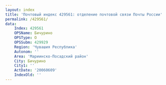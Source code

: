 ```yaml
---
layout: index
title: 'Почтовый индекс 429561: отделение почтовой связи Почты России'
permalink: /429561/
data:
    Index: 429561
    OPSName: Бичурино
    OPSType: О
    OPSSubm: 429929
    Region: 'Чувашия Республика'
    Autonom: ''
    Area: 'Мариинско-Посадский район'
    City: Бичурино
    City1: ''
    ActDate: '20060609'
    IndexOld: ''
---
```

